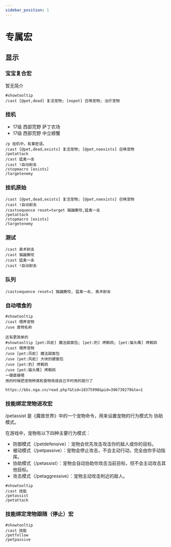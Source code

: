 ```yaml
---
sidebar_position: 1
---
```


# 专属宏

## 显示
### 宝宝复合宏
暂无简介
```wowmacro
#showtooltip
/cast [@pet,dead] 复活宠物; [nopet] 召唤宠物; 治疗宠物
```
### 挂机
- 17级 西部荒野 萨丁农场
- 17级 西部荒野 中立螃蟹
```wowmacro
/p 挂机中，有事密语。
/cast [@pet,dead,exists] 复活宠物; [@pet,noexists] 召唤宠物
/petattack
/cast 猛禽一击
/cast !自动射击
/stopmacro [exists]
/targetenemy
```
### 挂机原始
```wowmacro
/cast [@pet,dead,exists] 复活宠物; [@pet,noexists] 召唤宠物
/cast !自动射击
/castsequence reset=target 猫鼬撕咬,猛禽一击
/petattack
/stopmacro [exists]
/targetenemy
```

### 测试
```wowmacro
/cast 奥术射击
/cast 猫鼬撕咬
/cast 猛禽一击
/cast !自动射击
```

### 队列
```wowmacro
/castsequence reset=1 猫鼬撕咬, 猛禽一击, 奥术射击
```


### 自动喂食的
```wowmacro
#showtooltip
/cast 喂养宠物
/use 食物名称
```
```wowmacro
还有更简单的
#showtooltip [pet:风蛇] 魔法甜面包; [pet:豹] 烤鹌鹑; [pet:猫头鹰] 烤鹌鹑
/cast 喂养宠物
/use [pet:风蛇] 魔法甜面包
/use [pet:风蛇] 大块的硬面包
/use [pet:豹] 烤鹌鹑
/use [pet:猫头鹰] 烤鹌鹑
一键直接喂
用的时候把宠物种类和食物改成自己平时用的就行了

https://bbs.nga.cn/read.php?&tid=18375998&pid=396739279&to=1
```


### 技能绑定宠物进攻宏
/petassist 是《魔兽世界》中的一个宠物命令，用来设置宠物的行为模式为 协助模式。

在游戏中，宠物有以下四种主要行为模式：
- 防御模式（/petdefensive）：宠物会优先攻击攻击你的敌人或你的目标。
- 被动模式（/petpassive）：宠物会停止攻击，不会主动行动，完全由你手动指挥。
- 协助模式（/petassist）：宠物会自动协助你攻击当前目标，但不会主动攻击其他目标。
- 攻击模式（/petaggressive）：宠物主动攻击附近的敌人。
```wowmacro
#showtooltip
/cast 技能
/petassist
/petattack
```

### 技能绑定宠物跟随（停止）宏
```wowmacro
#showtooltip
/cast 技能
/petfollow
/petpassive
```
